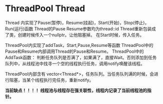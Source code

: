 # ThreadPool Thread
Thread 内实现了Pause(暂停)，Resume(挂起)，Start(开始)，Stop(停止)，Run(运行)函数
Thread的Pause Resume参数均为thread::id
Thread重新包装成了类，创建时候传入一个nullptr。让他阻塞掉。
在Start时候，传入任务。

ThreadPool内实现了addTask，Start,Pause,Resume等函数
ThreadPool中的Pause和Resume内部调用Thread的Pause和Resume。
ThreadPool中的AddTask函数：
判断任务队列是否满了，如果满了，直接Wait。否则添加到任务队列中，从线程池中找寻一个空的线程执行任务，调用notify唤醒该线程。

ThreadPool内部含有 vector<Thread*>，任务队列。当任务队列满的时候，会进行阻塞，当某个线程执行完任务，重新notify。

**当前缺点！！！！
线程池与线程存在强关联性，线程内记录了当前线程池的指针。**
